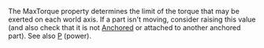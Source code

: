 The MaxTorque property determines the limit of the torque that may be
exerted on each world axis. If a part isn't moving, consider raising this
value (and also check that it is not [Anchored](https://create.roblox.com/docs/reference/engine/classes/BasePart#Anchored) or
attached to another anchored part). See also [P](https://create.roblox.com/docs/reference/engine/classes/BodyAngularVelocity#P)
(power).